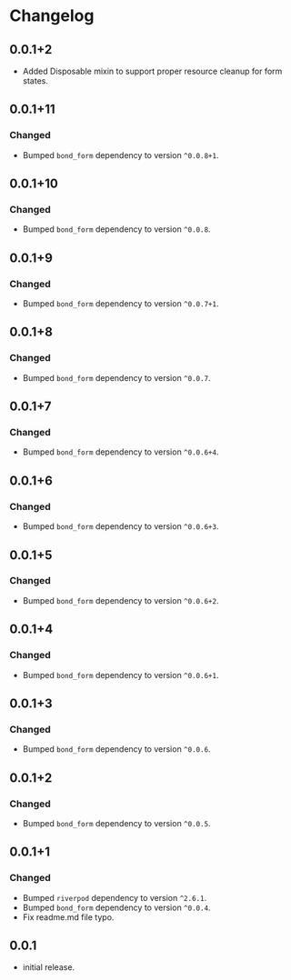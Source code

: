# Changelog
## 0.0.1+2
- Added Disposable mixin to support proper resource cleanup for form states.



## 0.0.1+11
### Changed
- Bumped `bond_form` dependency to version `^0.0.8+1`.

## 0.0.1+10
### Changed
- Bumped `bond_form` dependency to version `^0.0.8`.

## 0.0.1+9
### Changed
- Bumped `bond_form` dependency to version `^0.0.7+1`.

## 0.0.1+8
### Changed
- Bumped `bond_form` dependency to version `^0.0.7`.

## 0.0.1+7
### Changed
- Bumped `bond_form` dependency to version `^0.0.6+4`.

## 0.0.1+6
### Changed
- Bumped `bond_form` dependency to version `^0.0.6+3`.

## 0.0.1+5
### Changed
- Bumped `bond_form` dependency to version `^0.0.6+2`.

## 0.0.1+4
### Changed
- Bumped `bond_form` dependency to version `^0.0.6+1`.

## 0.0.1+3
### Changed
- Bumped `bond_form` dependency to version `^0.0.6`.

## 0.0.1+2
### Changed
- Bumped `bond_form` dependency to version `^0.0.5`.

## 0.0.1+1
### Changed
- Bumped `riverpod` dependency to version `^2.6.1`.
- Bumped `bond_form` dependency to version `^0.0.4`.
- Fix readme.md file typo.

## 0.0.1

* initial release.